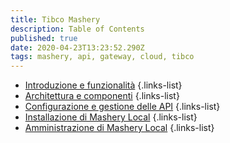 ```yaml
---
title: Tibco Mashery
description: Table of Contents
published: true
date: 2020-04-23T13:23:52.290Z
tags: mashery, api, gateway, cloud, tibco
---
```


- [Introduzione e funzionalità](/integration/tibcomashery/intro)
{.links-list}
- [Architettura e componenti](/integration/tibcomashery/architecture)
{.links-list}
- [Configurazione e gestione delle API](/integration/tibcomashery/apimanagement)
{.links-list}
- [Installazione di Mashery Local](/integration/tibcomashery/mlinstallation)
{.links-list}
- [Amministrazione di Mashery Local](/integration/tibcomashery/mladministration)
{.links-list}